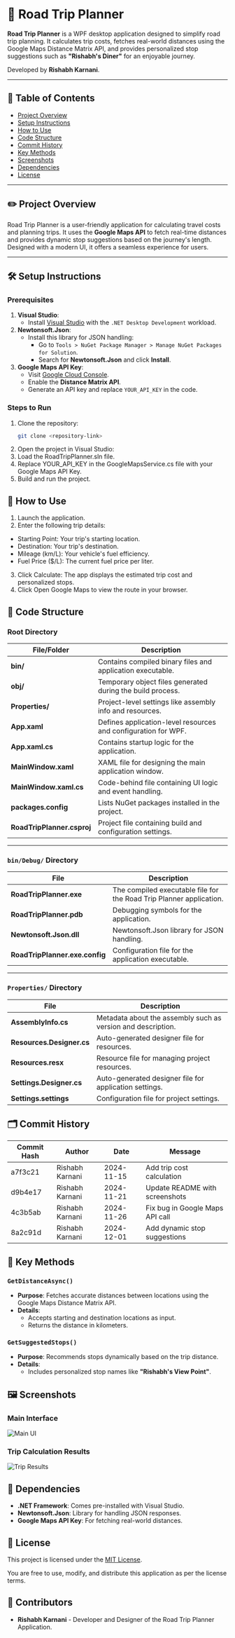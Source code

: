 # 🚗 Road Trip Planner

**Road Trip Planner** is a WPF desktop application designed to simplify road trip planning. It calculates trip costs, fetches real-world distances using the Google Maps Distance Matrix API, and provides personalized stop suggestions such as **"Rishabh's Diner"** for an enjoyable journey.

Developed by **Rishabh Karnani**.

---

## 📒 Table of Contents

- [Project Overview](#overview)
- [Setup Instructions](#setup)
- [How to Use](#usage)
- [Code Structure](#structure)
- [Commit History](#commit-history)
- [Key Methods](#key-methods)
- [Screenshots](#screenshots)
- [Dependencies](#dependencies)
- [License](#license)

---

## ✏️ Project Overview <a class="anchor" id="overview"></a>

Road Trip Planner is a user-friendly application for calculating travel costs and planning trips. It uses the **Google Maps API** to fetch real-time distances and provides dynamic stop suggestions based on the journey's length. Designed with a modern UI, it offers a seamless experience for users.

---

## 🛠️ Setup Instructions <a class="anchor" id="setup"></a>

### Prerequisites

1. **Visual Studio**:
   - Install [Visual Studio](https://visualstudio.microsoft.com/) with the `.NET Desktop Development` workload.
2. **Newtonsoft.Json**:
   - Install this library for JSON handling:
     - Go to `Tools > NuGet Package Manager > Manage NuGet Packages for Solution`.
     - Search for **Newtonsoft.Json** and click **Install**.
3. **Google Maps API Key**:
   - Visit [Google Cloud Console](https://console.cloud.google.com/).
   - Enable the **Distance Matrix API**.
   - Generate an API key and replace `YOUR_API_KEY` in the code.

### Steps to Run

1. Clone the repository:
   ```bash
   git clone <repository-link>
2. Open the project in Visual Studio:
3. Load the RoadTripPlanner.sln file.
4. Replace YOUR_API_KEY in the GoogleMapsService.cs file with your Google Maps API Key.
5. Build and run the project.

## 🚀 How to Use <a class="anchor" id="usage"></a>

1. Launch the application.
2. Enter the following trip details:
- Starting Point: Your trip's starting location.
- Destination: Your trip's destination.
- Mileage (km/L): Your vehicle's fuel efficiency.
- Fuel Price ($/L): The current fuel price per liter.
3. Click Calculate: The app displays the estimated trip cost and personalized stops.
4. Click Open Google Maps to view the route in your browser.

  
## 📂 Code Structure <a name="structure"></a>

### Root Directory
| File/Folder               | Description                                                                 |
|---------------------------|-----------------------------------------------------------------------------|
| **bin/**                  | Contains compiled binary files and application executable.                 |
| **obj/**                  | Temporary object files generated during the build process.                 |
| **Properties/**           | Project-level settings like assembly info and resources.                   |
| **App.xaml**              | Defines application-level resources and configuration for WPF.             |
| **App.xaml.cs**           | Contains startup logic for the application.                                |
| **MainWindow.xaml**       | XAML file for designing the main application window.                       |
| **MainWindow.xaml.cs**    | Code-behind file containing UI logic and event handling.                   |
| **packages.config**       | Lists NuGet packages installed in the project.                             |
| **RoadTripPlanner.csproj**| Project file containing build and configuration settings.                  |

---

### `bin/Debug/` Directory
| File                      | Description                                                                 |
|---------------------------|-----------------------------------------------------------------------------|
| **RoadTripPlanner.exe**   | The compiled executable file for the Road Trip Planner application.         |
| **RoadTripPlanner.pdb**   | Debugging symbols for the application.                                      |
| **Newtonsoft.Json.dll**   | Newtonsoft.Json library for JSON handling.                                  |
| **RoadTripPlanner.exe.config** | Configuration file for the application executable.                      |

---

### `Properties/` Directory
| File                      | Description                                                                 |
|---------------------------|-----------------------------------------------------------------------------|
| **AssemblyInfo.cs**       | Metadata about the assembly such as version and description.               |
| **Resources.Designer.cs** | Auto-generated designer file for resources.                                |
| **Resources.resx**        | Resource file for managing project resources.                              |
| **Settings.Designer.cs**  | Auto-generated designer file for application settings.                     |
| **Settings.settings**     | Configuration file for project settings.                                   |


## 🗂️ Commit History <a name="commit-history"></a>


| Commit Hash | Author          | Date       | Message                       |
|-------------|-----------------|------------|-------------------------------|
| a7f3c21     | Rishabh Karnani | 2024-11-15 | Add trip cost calculation     |
| d9b4e17     | Rishabh Karnani | 2024-11-21 | Update README with screenshots|
| 4c3b5ab     | Rishabh Karnani | 2024-11-26 | Fix bug in Google Maps API call|
| 8a2c91d     | Rishabh Karnani | 2024-12-01 | Add dynamic stop suggestions  |


## 📄 Key Methods <a name="key-methods"></a>

### `GetDistanceAsync()`

- **Purpose**: Fetches accurate distances between locations using the Google Maps Distance Matrix API.
- **Details**:
  - Accepts starting and destination locations as input.
  - Returns the distance in kilometers.

### `GetSuggestedStops()`

- **Purpose**: Recommends stops dynamically based on the trip distance.
- **Details**:
  - Includes personalized stop names like **"Rishabh's View Point"**.


## 🖼️ Screenshots <a name="screenshots"></a>

### Main Interface
![Main UI](screenshots/ui_main.png)

### Trip Calculation Results
![Trip Results](screenshots/trip_results.png)


## 🔧 Dependencies <a name="dependencies"></a>

- **.NET Framework**: Comes pre-installed with Visual Studio.
- **Newtonsoft.Json**: Library for handling JSON responses.
- **Google Maps API Key**: For fetching real-world distances.


## 📜 License <a name="license"></a>

This project is licensed under the [MIT License](https://opensource.org/licenses/MIT).

You are free to use, modify, and distribute this application as per the license terms.


## 👥 Contributors <a name="contributors"></a>

- **Rishabh Karnani** - Developer and Designer of the Road Trip Planner Application.






